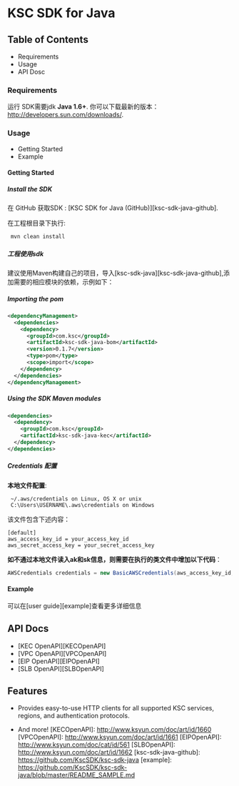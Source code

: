 # KSC SDK for Java 
  
 ## Table of Contents
* Requirements
* Usage
* API Dosc

### Requirements ###
运行 SDK需要jdk **Java 1.6+**. 你可以下载最新的版本： http://developers.sun.com/downloads/.

### Usage ###
* Getting Started
* Example

#### Getting Started ####

##### Install the SDK #####
在 GitHub 获取SDK : [KSC SDK for Java (GitHub)][ksc-sdk-java-github].

在工程根目录下执行:
```sh
 mvn clean install
 ```
 
##### 工程使用sdk #####

建议使用Maven构建自己的项目，导入[ksc-sdk-java][ksc-sdk-java-github],添加需要的相应模块的依赖，示例如下：

##### Importing the pom #####

```xml
<dependencyManagement>
  <dependencies>
    <dependency>
      <groupId>com.ksc</groupId>
	  <artifactId>ksc-sdk-java-bom</artifactId>
	  <version>0.1.7</version>
	  <type>pom</type>
      <scope>import</scope>
    </dependency>
  </dependencies>
</dependencyManagement>
```


##### Using the SDK Maven modules #####

```xml
<dependencies>
  <dependency>
    <groupId>com.ksc</groupId>
	<artifactId>ksc-sdk-java-kec</artifactId>
  </dependency>
</dependencies>
```

##### Credentials 配置 #####

**本地文件配置**:
```
 ~/.aws/credentials on Linux, OS X or unix
 C:\Users\USERNAME\.aws\credentials on Windows
```
该文件包含下述内容：

```
[default]
aws_access_key_id = your_access_key_id
aws_secret_access_key = your_secret_access_key
```

**如不通过本地文件读入ak和sk信息，则需要在执行的类文件中增加以下代码**：

```java
AWSCredentials credentials = new BasicAWSCredentials(aws_access_key_id, aws_secret_access_key);
```

#### Example ####
可以在[user guide][example]查看更多详细信息
## API Docs ##

* [KEC OpenAPI][KECOpenAPI]
* [VPC OpenAPI][VPCOpenAPI]
* [EIP OpenAPI][EIPOpenAPI]
* [SLB OpenAPI][SLBOpenAPI]


## Features

* Provides easy-to-use HTTP clients for all supported KSC services, regions, and authentication
    protocols.

* And more!
[KECOpenAPI]: http://www.ksyun.com/doc/art/id/1660
[VPCOpenAPI]: http://www.ksyun.com/doc/art/id/1661
[EIPOpenAPI]: http://www.ksyun.com/doc/cat/id/561
[SLBOpenAPI]: http://www.ksyun.com/doc/art/id/1662
[ksc-sdk-java-github]: https://github.com/KscSDK/ksc-sdk-java
[example]: https://github.com/KscSDK/ksc-sdk-java/blob/master/README_SAMPLE.md
